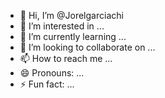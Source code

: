 - 👋 Hi, I’m @Jorelgarciachi
- 👀 I’m interested in ...
- 🌱 I’m currently learning ...
- 💞️ I’m looking to collaborate on ...
- 📫 How to reach me ...
- 😄 Pronouns: ...
- ⚡ Fun fact: ...

<!---
Jorelgarciachi/Jorelgarciachi is a ✨ special ✨ repository because its `README.md` (this file) appears on your GitHub profile.
You can click the Preview link to take a look at your changes.
--->
